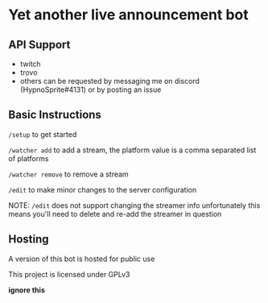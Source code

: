 # Yet another live announcement bot

## API Support
- twitch
- trovo
- others can be requested by messaging me on discord (HypnoSprite#4131) or by posting an issue

## Basic Instructions
```/setup``` to get started

```/watcher add``` to add a stream, the platform value is a comma separated list of platforms

```/watcher remove``` to remove a stream

```/edit``` to make minor changes to the server configuration

NOTE: ```/edit``` does not support changing the streamer info
  unfortunately this means you'll need to delete and re-add the streamer in question

## Hosting

A version of this bot is hosted for public use  

This project is licensed under GPLv3

__ignore this__
